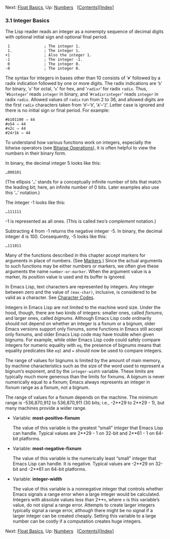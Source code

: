 <!-- This is the GNU Emacs Lisp Reference Manual
corresponding to Emacs version 27.2.

Copyright (C) 1990-1996, 1998-2021 Free Software Foundation,
Inc.

Permission is granted to copy, distribute and/or modify this document
under the terms of the GNU Free Documentation License, Version 1.3 or
any later version published by the Free Software Foundation; with the
Invariant Sections being "GNU General Public License," with the
Front-Cover Texts being "A GNU Manual," and with the Back-Cover
Texts as in (a) below.  A copy of the license is included in the
section entitled "GNU Free Documentation License."

(a) The FSF's Back-Cover Text is: "You have the freedom to copy and
modify this GNU manual.  Buying copies from the FSF supports it in
developing GNU and promoting software freedom." -->

<!-- Created by GNU Texinfo 6.7, http://www.gnu.org/software/texinfo/ -->

Next: [Float Basics](Float-Basics.html), Up: [Numbers](Numbers.html)   \[[Contents](index.html#SEC_Contents "Table of contents")]\[[Index](Index.html "Index")]

### 3.1 Integer Basics

The Lisp reader reads an integer as a nonempty sequence of decimal digits with optional initial sign and optional final period.

     1               ; The integer 1.
     1.              ; The integer 1.
    +1               ; Also the integer 1.
    -1               ; The integer -1.
     0               ; The integer 0.
    -0               ; The integer 0.

The syntax for integers in bases other than 10 consists of ‘`#`’ followed by a radix indication followed by one or more digits. The radix indications are ‘`b`’ for binary, ‘`o`’ for octal, ‘`x`’ for hex, and ‘`radixr`’ for radix `radix`. Thus, ‘`#binteger`’ reads `integer` in binary, and ‘`#radixrinteger`’ reads `integer` in radix `radix`. Allowed values of `radix` run from 2 to 36, and allowed digits are the first `radix` characters taken from ‘`0`’–‘`9`’, ‘`A`’–‘`Z`’. Letter case is ignored and there is no initial sign or final period. For example:

    #b101100 ⇒ 44
    #o54 ⇒ 44
    #x2c ⇒ 44
    #24r1k ⇒ 44

To understand how various functions work on integers, especially the bitwise operators (see [Bitwise Operations](Bitwise-Operations.html)), it is often helpful to view the numbers in their binary form.

In binary, the decimal integer 5 looks like this:

    …000101

(The ellipsis ‘`…`’ stands for a conceptually infinite number of bits that match the leading bit; here, an infinite number of 0 bits. Later examples also use this ‘`…`’ notation.)

The integer -1 looks like this:

    …111111

\-1 is represented as all ones. (This is called *two’s complement* notation.)

Subtracting 4 from -1 returns the negative integer -5. In binary, the decimal integer 4 is 100. Consequently, -5 looks like this:

    …111011

Many of the functions described in this chapter accept markers for arguments in place of numbers. (See [Markers](Markers.html).) Since the actual arguments to such functions may be either numbers or markers, we often give these arguments the name `number-or-marker`. When the argument value is a marker, its position value is used and its buffer is ignored.

In Emacs Lisp, text characters are represented by integers. Any integer between zero and the value of `(max-char)`, inclusive, is considered to be valid as a character. See [Character Codes](Character-Codes.html).

Integers in Emacs Lisp are not limited to the machine word size. Under the hood, though, there are two kinds of integers: smaller ones, called *fixnums*, and larger ones, called *bignums*. Although Emacs Lisp code ordinarily should not depend on whether an integer is a fixnum or a bignum, older Emacs versions support only fixnums, some functions in Emacs still accept only fixnums, and older Emacs Lisp code may have trouble when given bignums. For example, while older Emacs Lisp code could safely compare integers for numeric equality with `eq`, the presence of bignums means that equality predicates like `eql` and `=` should now be used to compare integers.

The range of values for bignums is limited by the amount of main memory, by machine characteristics such as the size of the word used to represent a bignum’s exponent, and by the `integer-width` variable. These limits are typically much more generous than the limits for fixnums. A bignum is never numerically equal to a fixnum; Emacs always represents an integer in fixnum range as a fixnum, not a bignum.

The range of values for a fixnum depends on the machine. The minimum range is -536,870,912 to 536,870,911 (30 bits; i.e., -2\*\*29 to 2\*\*29 - 1), but many machines provide a wider range.

*   Variable: **most-positive-fixnum**

    The value of this variable is the greatest “small” integer that Emacs Lisp can handle. Typical values are 2\*\*29 - 1 on 32-bit and 2\*\*61 - 1 on 64-bit platforms.

<!---->

*   Variable: **most-negative-fixnum**

    The value of this variable is the numerically least “small” integer that Emacs Lisp can handle. It is negative. Typical values are -2\*\*29 on 32-bit and -2\*\*61 on 64-bit platforms.

<!---->

*   Variable: **integer-width**

    The value of this variable is a nonnegative integer that controls whether Emacs signals a range error when a large integer would be calculated. Integers with absolute values less than 2\*\*`n`, where `n` is this variable’s value, do not signal a range error. Attempts to create larger integers typically signal a range error, although there might be no signal if a larger integer can be created cheaply. Setting this variable to a large number can be costly if a computation creates huge integers.

Next: [Float Basics](Float-Basics.html), Up: [Numbers](Numbers.html)   \[[Contents](index.html#SEC_Contents "Table of contents")]\[[Index](Index.html "Index")]
